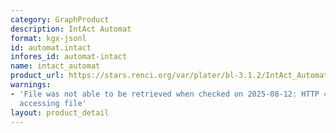 ```yaml
---
category: GraphProduct
description: IntAct Automat
format: kgx-jsonl
id: automat.intact
infores_id: automat-intact
name: intact_automat
product_url: https://stars.renci.org/var/plater/bl-3.1.2/IntAct_Automat/latest/kgx_files
warnings:
- 'File was not able to be retrieved when checked on 2025-08-12: HTTP 404 error when
  accessing file'
layout: product_detail
---
```

